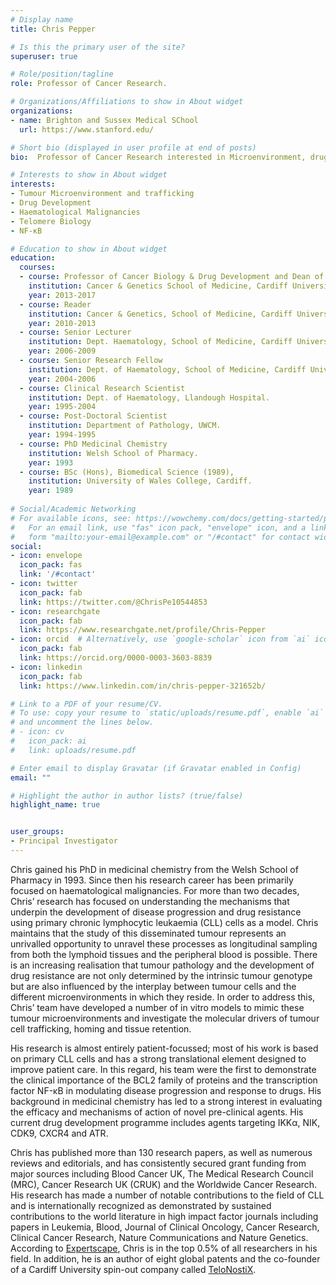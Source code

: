 ```yaml
---
# Display name
title: Chris Pepper

# Is this the primary user of the site?
superuser: true

# Role/position/tagline
role: Professor of Cancer Research.

# Organizations/Affiliations to show in About widget
organizations:
- name: Brighton and Sussex Medical SChool
  url: https://www.stanford.edu/

# Short bio (displayed in user profile at end of posts)
bio:  Professor of Cancer Research interested in Microenvironment, drug development, telomere biology and NF-κB.

# Interests to show in About widget
interests:
- Tumour Microenvironment and trafficking
- Drug Development
- Haematological Malignancies
- Telomere Biology
- NF-κB

# Education to show in About widget
education:
  courses:
  - course: Professor of Cancer Biology & Drug Development and Dean of Research
    institution: Cancer & Genetics School of Medicine, Cardiff University.
    year: 2013-2017
  - course: Reader
    institution: Cancer & Genetics, School of Medicine, Cardiff University.
    year: 2010-2013
  - course: Senior Lecturer
    institution: Dept. Haematology, School of Medicine, Cardiff University.
    year: 2006-2009
  - course: Senior Research Fellow
    institution: Dept. of Haematology, School of Medicine, Cardiff University.
    year: 2004-2006
  - course: Clinical Research Scientist
    institution: Dept. of Haematology, Llandough Hospital.
    year: 1995-2004
  - course: Post-Doctoral Scientist
    institution: Department of Pathology, UWCM.
    year: 1994-1995
  - course: PhD Medicinal Chemistry
    institution: Welsh School of Pharmacy.
    year: 1993
  - course: BSc (Hons), Biomedical Science (1989),
    institution: University of Wales College, Cardiff.
    year: 1989
    
# Social/Academic Networking
# For available icons, see: https://wowchemy.com/docs/getting-started/page-builder/#icons
#   For an email link, use "fas" icon pack, "envelope" icon, and a link in the
#   form "mailto:your-email@example.com" or "/#contact" for contact widget.
social:
- icon: envelope
  icon_pack: fas
  link: '/#contact'
- icon: twitter
  icon_pack: fab
  link: https://twitter.com/@ChrisPe10544853
- icon: researchgate 
  icon_pack: fab
  link: https://www.researchgate.net/profile/Chris-Pepper
- icon: orcid  # Alternatively, use `google-scholar` icon from `ai` icon pack
  icon_pack: fab
  link: https://orcid.org/0000-0003-3603-8839
- icon: linkedin
  icon_pack: fab
  link: https://www.linkedin.com/in/chris-pepper-321652b/

# Link to a PDF of your resume/CV.
# To use: copy your resume to `static/uploads/resume.pdf`, enable `ai` icons in `params.toml`, 
# and uncomment the lines below.
# - icon: cv
#   icon_pack: ai
#   link: uploads/resume.pdf

# Enter email to display Gravatar (if Gravatar enabled in Config)
email: ""

# Highlight the author in author lists? (true/false)
highlight_name: true


user_groups:
- Principal Investigator
---
```


Chris gained his PhD in medicinal chemistry from the Welsh School of Pharmacy in 1993. Since then his research career has been primarily focused on haematological malignancies. For more than two decades, Chris’ research has focused on understanding the mechanisms that underpin the development of disease progression and drug resistance using primary chronic lymphocytic leukaemia (CLL) cells as a model. Chris maintains that the study of this disseminated tumour represents an unrivalled opportunity to unravel these processes as longitudinal sampling from both the lymphoid tissues and the peripheral blood is possible. There is an increasing realisation that tumour pathology and the development of drug resistance are not only determined by the intrinsic tumour genotype but are also influenced by the interplay between tumour cells and the different microenvironments in which they reside. In order to address this, Chris’ team have developed a number of in vitro models to mimic these tumour microenvironments and investigate the molecular drivers of tumour cell trafficking, homing and tissue retention.

His research is almost entirely patient-focussed; most of his work is based on primary CLL cells and has a strong translational element designed to improve patient care. In this regard, his team were the first to demonstrate the clinical importance of the BCL2 family of proteins and the transcription factor NF-κB in modulating disease progression and response to drugs. His background in medicinal chemistry has led to a strong interest in evaluating the efficacy and mechanisms of action of novel pre-clinical agents. His current drug development programme includes agents targeting IKKα, NIK, CDK9, CXCR4 and ATR.

Chris has published more than 130 research papers, as well as numerous reviews and editorials, and has consistently secured grant funding from major sources including Blood Cancer UK, The Medical Research Council (MRC), Cancer Research UK (CRUK) and the Worldwide Cancer Research. His research has made a number of notable contributions to the field of CLL and is internationally recognized as demonstrated by sustained contributions to the world literature in high impact factor journals including papers in Leukemia, Blood, Journal of Clinical Oncology, Cancer Research, Clinical Cancer Research, Nature Communications and Nature Genetics. According to [Expertscape](https://expertscape.com/), Chris is in the top 0.5% of all researchers in his field. In addition, he is an author of eight global patents and the co-founder of a Cardiff University spin-out company called [TeloNostiX](https://www.telonostix.com/).

